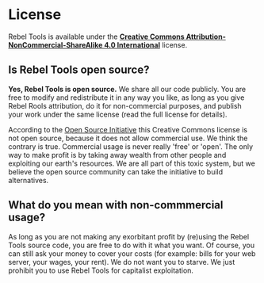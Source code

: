 # License
Rebel Tools is available under the **[Creative Commons Attribution-NonCommercial-ShareAlike 4.0 International](https://creativecommons.org/licenses/by-nc-sa/4.0/)** license.

## Is Rebel Tools open source?
**Yes, Rebel Tools is open source.** We share all our code publicly. You are free to modify and redistribute it in any way you like, as long as you give Rebel Rools attribution, do it for non-commercial purposes, and publish your work under the same license (read the full license for details).

According to the [Open Source Initiative](https://opensource.org/faq#commercial) this Creative Commons license is not open source, because it does not allow commercial use. We think the contrary is true. Commercial usage is never really 'free' or 'open'. The only way to make profit is by taking away wealth from other people and exploiting our earth's resources. We are all part of this toxic system, but we believe the open source community can take the initiative to build alternatives.

## What do you mean with non-commmercial usage?
As long as you are not making any exorbitant profit by (re)using the Rebel Tools source code, you are free to do with it what you want. Of course, you can still ask your money to cover your costs (for example: bills for your web server, your wages, your rent). We do not want you to starve. We just prohibit you to use Rebel Tools for capitalist exploitation.
